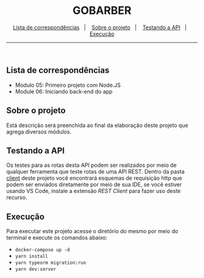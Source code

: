 <h1 align="center">
  GOBARBER
</h1>

<p align="center">
  <a href="#lista-de-correspondências">Lista de correspondências</a>&nbsp;&nbsp;&nbsp;|&nbsp;&nbsp;&nbsp;
  <a href="#sobre-o-projeto">Sobre o projeto</a>&nbsp;&nbsp;&nbsp;|&nbsp;&nbsp;&nbsp;
  <a href="#testando-a-API">Testando a API</a>&nbsp;&nbsp;&nbsp;|&nbsp;&nbsp;&nbsp;
  <a href="#execução">Execução</a>
</p>

---
<br />

## Lista de correspondências
* Modulo 05: Primeiro projeto com Node.JS
* Module 06: Iniciando back-end do app

## Sobre o projeto
Está descrição será preenchida ao final da elaboração deste projeto que agrega diversos módulos.

## Testando a API
Os testes para as rotas desta API podem ser realizados por meio de qualquer ferramenta que teste rotas de uma API REST. Dentro da pasta [client](./client) deste projeto você encontrará esquemas de requisição http que podem ser enviados diretamente por meio de sua IDE, se você estiver usando VS Code, instale a extensão *REST Client* para fazer uso deste recurso.

## Execução
Para executar este projeto acesse o diretório do mesmo por meio do terminal e execute os comandos abaixo:
- `docker-compose up -d`
- `yarn install`
- `yarn typeorm migration:run`
- `yarn dev:server`
